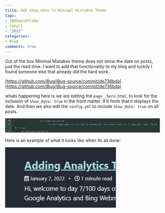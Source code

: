 ```yaml
---
title: Add show_date to Minimal Mistakes Theme
tags:
- 100DaysOfCode
- Jekyll
- "2022"
categories:
- Blog
comments: true
---
```


Out of the box Minimal Mistakes theme does not show the date on posts, just the read time.  I want to add that functionality to my blog and luckily I found someone else that already did the hard work.

[https://github.com/iBug/iBug-source/commit/de736bda](https://github.com/iBug/iBug-source/commit/de736bda)

whats happening here is we are editing the `page__hero.html`, to look for the inclusion of `show_date: true` in the front matter.  If it finds that it displays the date.  And then we also edit the `config.yml` to include `show_date: true` on all posts.


![show_date code](/assets/posts/show_date_code.png)

Here is an example of what it looks like when its all done:

![show date](/assets/posts/show_date.png)
